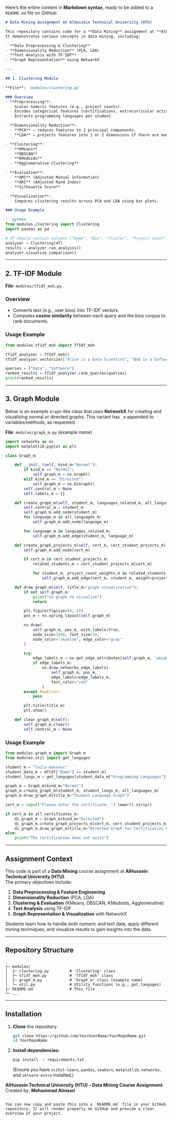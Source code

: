 Here’s the entire content in **Markdown syntax**, ready to be added to a `README.md` file on GitHub:

```markdown
# Data Mining Assignment at AlHussein Technical University (HTU)

This repository contains code for a **Data Mining** assignment at **AlHussein Technical University (HTU)**.  
It demonstrates various concepts in data mining, including:

- **Data Preprocessing & Clustering**  
- **Dimensionality Reduction** (PCA, LDA)  
- **Text Analysis with TF-IDF**  
- **Graph Representation** using NetworkX

---

## 1. Clustering Module

**File**: `modules/clustering.py`

### Overview
- **Preprocessing**:  
  - Scales numeric features (e.g., project counts).  
  - Encodes categorical features (certifications, extracurricular activities, career interests).  
  - Extracts programming languages per student.

- **Dimensionality Reduction**:  
  - **PCA** – reduces features to 2 principal components.  
  - **LDA** – projects features into 1 or 2 dimensions if there are enough classes.

- **Clustering**:  
  - **KMeans**  
  - **DBSCAN**  
  - **KMedoids**  
  - **Agglomerative Clustering**

- **Evaluation**:  
  - **AMI** (Adjusted Mutual Information)  
  - **ARI** (Adjusted Rand Index)  
  - **Silhouette Score**

- **Visualization**:  
  - Compares clustering results across PCA and LDA using bar plots.

### Usage Example

```python
from modules.clustering import Clustering
import pandas as pd

# df should contain columns ["Name", "Bio", "Cluster", "Project Count", ...]
analyzer = Clustering(df)
results = analyzer.run_analysis()
analyzer.visualize_comparison()
```

---

## 2. TF-IDF Module

**File**: `modules/tfidf_moh.py`

### Overview
- Converts text (e.g., user bios) into TF-IDF vectors.
- Computes **cosine similarity** between each query and the bios corpus to rank documents.

### Usage Example

```python
from modules.tfidf_moh import TfIdf_moh

tfidf_analyzer = TfIdf_moh()
tfidf_analyzer.vectorize(["Alice is a Data Scientist", "Bob is a Software Engineer"])

queries = ["Data", "Software"]
ranked_results = tfidf_analyzer.rank_queries(queries)
print(ranked_results)
```

---

## 3. Graph Module

Below is an example `Graph`-like class that uses **NetworkX** for creating and visualizing normal or directed graphs. This variant has `_m` appended to variables/methods, as requested.

**File**: `modules/graph_m.py` (example name)

```python
import networkx as nx
import matplotlib.pyplot as plt

class Graph_m:

    def __init__(self, kind_m="Normal"):
        if kind_m == "Normal":
            self.graph_m = nx.Graph()
        elif kind_m == "Directed":
            self.graph_m = nx.DiGraph()
        self.central_m = None
        self.labels_m = {}

    def create_graph_m(self, student_m, languages_related_m, all_languages_m):
        self.central_m = student_m
        self.graph_m.add_node(student_m)
        for language_m in all_languages_m:
            self.graph_m.add_node(language_m)

        for language_m in languages_related_m:
            self.graph_m.add_edge(student_m, language_m)

    def create_graph_projects_m(self, cert_m, cert_student_projects_m):
        self.graph_m.add_node(cert_m)

        if cert_m in cert_student_projects_m:
            related_students_m = cert_student_projects_m[cert_m]

            for student_m, project_count_weights_m in related_students_m.items():
                self.graph_m.add_edge(cert_m, student_m, weight=project_count_weights_m)

    def draw_graph_m(self, title_m="graph visualization"):
        if not self.graph_m:
            print("no graph to visualize")
            return

        plt.figure(figsize=(8, 6))
        pos_m = nx.spring_layout(self.graph_m)

        nx.draw(
            self.graph_m, pos_m, with_labels=True,
            node_size=3000, font_size=10,
            node_color="skyblue", edge_color="gray"
        )

        try:
            edge_labels_m = nx.get_edge_attributes(self.graph_m, 'weight')
            if edge_labels_m:
                nx.draw_networkx_edge_labels(
                    self.graph_m, pos_m,
                    edge_labels=edge_labels_m,
                    font_color="red"
                )
        except KeyError:
            pass

        plt.title(title_m)
        plt.show()

    def clear_graph_m(self):
        self.graph_m.clear()
        self.central_m = None
```

### Usage Example

```python
from modules.graph_m import Graph_m
from modules.util import get_languges

student_m = "laila mansour"
student_data_m = df[df["Name"] == student_m]
student_langs_m = get_languges(student_data_m["Programming Languages"].iloc[0])

graph_m = Graph_m(kind_m="Normal")
graph_m.create_graph_m(student_m, student_langs_m, all_languages_m)
graph_m.draw_graph_m(title_m="Student Language Graph")

cert_m = input("Please enter the certificate: ").lower().strip()

if cert_m in all_certificates_m:
    di_graph_m = Graph_m(kind_m="Directed")
    di_graph_m.create_graph_projects_m(cert_m, cert_student_projects_m)
    di_graph_m.draw_graph_m(title_m="Directed Graph for Certification Projects")
else:
    print("The certification does not exist")
```

---

## Assignment Context

This code is part of a **Data Mining** course assignment at **AlHussein Technical University (HTU)**.  
The primary objectives include:

1. **Data Preprocessing & Feature Engineering**  
2. **Dimensionality Reduction** (PCA, LDA)  
3. **Clustering & Evaluation** (KMeans, DBSCAN, KMedoids, Agglomerative)  
4. **Text Analysis** using TF-IDF  
5. **Graph Representation & Visualization** with NetworkX

Students learn how to handle both numeric and text data, apply different mining techniques, and visualize results to gain insights into the data.

---

## Repository Structure

```
.
├─ modules/
│  ├─ clustering.py         # 'Clustering' class
│  ├─ tfidf_moh.py          # 'TfIdf_moh' class
│  ├─ graph_m.py            # 'Graph_m' class (example name)
│  └─ util.py               # Utility functions (e.g., get_languges)
├─ README.md                # This file
└─ ...
```

---

## Installation

1. **Clone** the repository:

   ```bash
   git clone https://github.com/YourUserName/YourRepoName.git
   cd YourRepoName
   ```

2. **Install dependencies**:

   ```bash
   pip install -r requirements.txt
   ```
   (Ensure you have `scikit-learn`, `pandas`, `seaborn`, `matplotlib`, `networkx`, and `sklearn-extra` installed.)


**AlHussein Technical University (HTU) – Data Mining Course Assignment**  
Created by: **Mohammad Almasri**
```

You can now copy and paste this into a `README.md` file in your GitHub repository. It will render properly on GitHub and provide a clear overview of your project.
